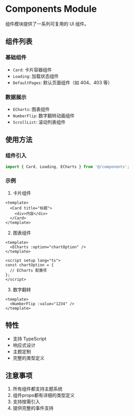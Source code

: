 # Components Module

组件模块提供了一系列可复用的 UI 组件。

## 组件列表

### 基础组件

- `Card`: 卡片容器组件
- `Loading`: 加载状态组件
- `DefaultPages`: 默认页面组件（如 404、403 等）

### 数据展示

- `ECharts`: 图表组件
- `NumberFlip`: 数字翻转动画组件
- `ScrollList`: 滚动列表组件

## 使用方法

### 组件引入

```typescript
import { Card, Loading, ECharts } from '@/components';
```

### 示例

1. 卡片组件

```vue
<template>
  <Card title="标题">
    <div>内容</div>
  </Card>
</template>
```

2. 图表组件

```vue
<template>
  <ECharts :option="chartOption" />
</template>

<script setup lang="ts">
const chartOption = {
  // ECharts 配置项
};
</script>
```

3. 数字翻转

```vue
<template>
  <NumberFlip :value="1234" />
</template>
```

## 特性

- 支持 TypeScript
- 响应式设计
- 主题定制
- 完整的类型定义

## 注意事项

1. 所有组件都支持主题系统
2. 组件props都有详细的类型定义
3. 支持按需引入
4. 提供完整的事件支持
